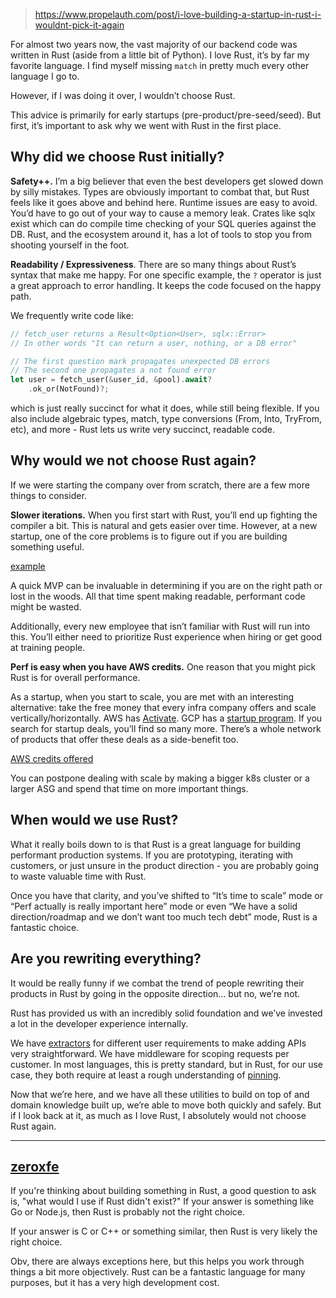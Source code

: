 
> https://www.propelauth.com/post/i-love-building-a-startup-in-rust-i-wouldnt-pick-it-again

For almost two years now, the vast majority of our backend code was written in Rust (aside from a little bit of Python). I love Rust, it’s by far my favorite language. I find myself missing `match` in pretty much every other language I go to.

However, if I was doing it over, I wouldn’t choose Rust.

This advice is primarily for early startups (pre-product/pre-seed/seed). But first, it’s important to ask why we went with Rust in the first place.

## Why did we choose Rust initially?

**Safety++.** I’m a big believer that even the best developers get slowed down by silly mistakes. Types are obviously important to combat that, but Rust feels like it goes above and behind here. Runtime issues are easy to avoid. You’d have to go out of your way to cause a memory leak. Crates like sqlx exist which can do compile time checking of your SQL queries against the DB. Rust, and the ecosystem around it, has a lot of tools to stop you from shooting yourself in the foot.

**Readability / Expressiveness**. There are so many things about Rust’s syntax that make me happy. For one specific example, the `?` operator is just a great approach to error handling. It keeps the code focused on the happy path.

We frequently write code like:

```rust
// fetch_user returns a Result<Option<User>, sqlx::Error>
// In other words "It can return a user, nothing, or a DB error"

// The first question mark propagates unexpected DB errors
// The second one propagates a not found error
let user = fetch_user(&user_id, &pool).await?
    .ok_or(NotFound)?;
```

which is just really succinct for what it does, while still being flexible. If you also include algebraic types, match, type conversions (From, Into, TryFrom, etc), and more - Rust lets us write very succinct, readable code.

## Why would we not choose Rust again?

If we were starting the company over from scratch, there are a few more things to consider.

**Slower iterations.** When you first start with Rust, you’ll end up fighting the compiler a bit. This is natural and gets easier over time. However, at a new startup, one of the core problems is to figure out if you are building something useful.

[example](https://users.rust-lang.org/t/error-with-lifetimes-on-impl-fn/58706)

A quick MVP can be invaluable in determining if you are on the right path or lost in the woods. All that time spent making readable, performant code might be wasted.

Additionally, every new employee that isn’t familiar with Rust will run into this. You’ll either need to prioritize Rust experience when hiring or get good at training people.

**Perf is easy when you have AWS credits.** One reason that you might pick Rust is for overall performance.

As a startup, when you start to scale, you are met with an interesting alternative: take the free money that every infra company offers and scale vertically/horizontally. AWS has [Activate](https://aws.amazon.com/activate/). GCP has a [startup program](https://cloud.google.com/startup). If you search for startup deals, you’ll find so many more. There’s a whole network of products that offer these deals as a side-benefit too.

[AWS credits offered](https://cdn.getmidnight.com/a1241f0fcb8d83a4c0387f234e241914/2023/02/Screen-Shot-2023-02-16-at-3.43.47-PM.png)

You can postpone dealing with scale by making a bigger k8s cluster or a larger ASG and spend that time on more important things.

## When would we use Rust?

What it really boils down to is that Rust is a great language for building performant production systems. If you are prototyping, iterating with customers, or just unsure in the product direction - you are probably going to waste valuable time with Rust.

Once you have that clarity, and you’ve shifted to “It’s time to scale” mode or “Perf actually is really important here” mode or even “We have a solid direction/roadmap and we don’t want too much tech debt” mode, Rust is a fantastic choice.

## Are you rewriting everything?

It would be really funny if we combat the trend of people rewriting their products in Rust by going in the opposite direction… but no, we’re not.

Rust has provided us with an incredibly solid foundation and we’ve invested a lot in the developer experience internally.

We have [extractors](https://docs.rs/actix-web/latest/actix_web/trait.FromRequest.html) for different user requirements to make adding APIs very straightforward. We have middleware for scoping requests per customer. In most languages, this is pretty standard, but in Rust, for our use case, they both require at least a rough understanding of [pinning](https://rust-lang.github.io/async-book/04_pinning/01_chapter.html).

Now that we’re here, and we have all these utilities to build on top of and domain knowledge built up, we’re able to move both quickly and safely. But if I look back at it, as much as I love Rust, I absolutely would not choose Rust again.

---

## [zeroxfe](https://news.ycombinator.com/item?id=34836164)

If you're thinking about building something in Rust, a good question to ask is, "what would I use if Rust didn't exist?"
If your answer is something like Go or Node.js, then Rust is probably not the right choice.

If your answer is C or C++ or something similar, then Rust is very likely the right choice.

Obv, there are always exceptions here, but this helps you work through things a bit more objectively. Rust can be a fantastic language for many purposes, but it has a very high development cost.
